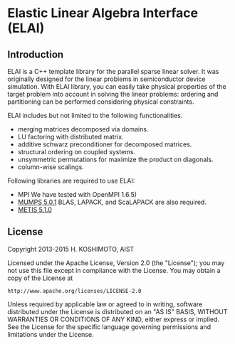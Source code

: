 # Elastic Linear Algebra Interface (ELAI)

## Introduction

ELAI is a C++ template library for the parallel sparse linear solver.
It was originally designed for the linear problems in semiconductor
device simulation.  With ELAI library, you can easily take physical
properties of the target problem into account in solving the linear
problems: ordering and partitioning can be performed considering
physical constraints.

ELAI includes but not limited to the following functionalities.
- merging matrices decomposed via domains.
- LU factoring with distributed matrix.
- additive schwarz preconditioner for decomposed matrices.
- structural ordering on coupled systems.
- unsymmetric permutations for maximize the product on diagonals.
- column-wise scalings.

Following libraries are required to use ELAI:
- MPI
  We have tested with OpenMPI 1.6.5)
- [MUMPS 5.0.1](http://mumps.enseeiht.fr)
  BLAS, LAPACK, and ScaLAPACK are also required.
- [METIS 5.1.0](http://glaros.dtc.umn.edu/gkhome/metis/metis/overview)

## License
Copyright 2013-2015 H. KOSHIMOTO, AIST

Licensed under the Apache License, Version 2.0 (the "License");
you may not use this file except in compliance with the License.
You may obtain a copy of the License at

    http://www.apache.org/licenses/LICENSE-2.0

Unless required by applicable law or agreed to in writing, software
distributed under the License is distributed on an "AS IS" BASIS,
WITHOUT WARRANTIES OR CONDITIONS OF ANY KIND, either express or implied.
See the License for the specific language governing permissions and
limitations under the License.

